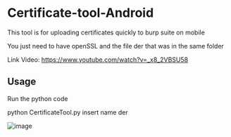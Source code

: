 # Certificate-tool-Android
This tool is for uploading certificates quickly to burp suite on mobile

You just need to have openSSL and the file der that was in the same folder

Link Video:
https://www.youtube.com/watch?v=_x8_2VBSU58

Usage
------------------------------------------------------
Run the python code

python CertificateTool.py insert name der

![image](https://user-images.githubusercontent.com/101058837/156934040-14cf3f8b-55d3-4c58-a7db-67b41afc1644.png)
